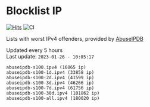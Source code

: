 # Blocklist IP

[![Hits](https://hits.seeyoufarm.com/api/count/incr/badge.svg?url=https%3A%2F%2Fgithub.com%2Fborestad%2Fblocklist-ip%2F&count_bg=%2379C83D&title_bg=%23555555&icon=&icon_color=%23E7E7E7&title=hits&edge_flat=false)](https://hits.seeyoufarm.com)  ![CI](https://img.shields.io/github/workflow/status/borestad/blocklist-ip/CI?style=flat-square)

Lists with worst IPv4 offenders, provided by [AbuseIPDB](https://www.abuseipdb.com/)

<!-- FOOTER-PLACEHOLDER -->
Updated every 5 hours<br>
Last update: `2023-01-26 - 10:05:17`
```
abuseipdb-s100.ipv4 (16065 ip)
abuseipdb-s100-1d.ipv4 (33858 ip)
abuseipdb-s100-2d.ipv4 (41599 ip)
abuseipdb-s100-3d.ipv4 (46266 ip)
abuseipdb-s100-7d.ipv4 (61756 ip)
abuseipdb-s100-30d.ipv4 (101862 ip)
abuseipdb-s100-all.ipv4 (180020 ip)
```
